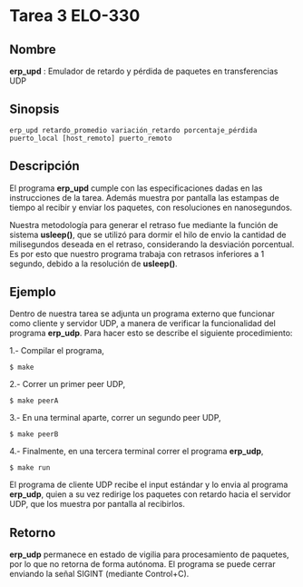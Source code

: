 Tarea 3 ELO-330
=========================

Nombre
------

**erp_upd** : Emulador de retardo y pérdida de paquetes en
transferencias UDP

Sinopsis
--------

    erp_upd retardo_promedio variación_retardo porcentaje_pérdida puerto_local [host_remoto] puerto_remoto 

Descripción
-----------

El programa **erp_upd** cumple con las especificaciones dadas en las instrucciones de la tarea. Además muestra por pantalla las estampas de tiempo al recibir y enviar los paquetes, con resoluciones en nanosegundos.

Nuestra metodología para generar el retraso fue mediante la función de sistema **usleep()**, que se utilizó para dormir el hilo de envio la cantidad de milisegundos deseada en el retraso, considerando la desviación porcentual. Es por esto que nuestro programa trabaja con retrasos inferiores a 1 segundo, debido a la resolución de **usleep()**. 

Ejemplo
-------

Dentro de nuestra tarea se adjunta un programa externo que funcionar como cliente y servidor UDP, a manera de verificar la funcionalidad del programa **erp_udp**. Para hacer esto se describe el siguiente procedimiento:

1.- Compilar el programa,

    $ make

2.- Correr un primer peer UDP,

    $ make peerA

3.- En una terminal aparte, correr un segundo peer UDP,

    $ make peerB

4.- Finalmente, en una tercera terminal correr el programa **erp_udp**,

    $ make run

El programa de cliente UDP recibe el input estándar y lo envia al programa **erp_udp**, quien a su vez redirige los paquetes con retardo hacia el servidor UDP, que los muestra por pantalla al recibirlos.

Retorno
-------

**erp_udp** permanece en estado de vigilia para procesamiento de paquetes, por lo que no retorna de forma autónoma. El programa se puede cerrar enviando la señal SIGINT (mediante Control+C).
